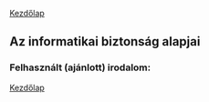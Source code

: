 [Kezdőlap](../README.md)

## Az informatikai biztonság alapjai

### Felhasznált (ajánlott) irodalom:

[Kezdőlap](../README.md)
